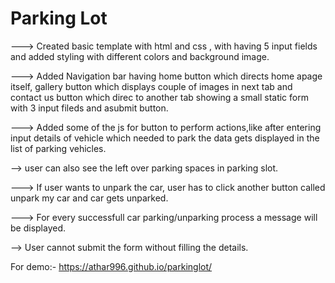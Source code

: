 # Parking Lot

---> Created  basic template with html and css , with having 5 input fields and added styling with different colors and background image.

---> Added Navigation bar having home button which directs home apage itself, gallery button which displays couple of images in next tab and contact us button which direc to another tab showing a small static form with 3 input fileds and  asubmit button.

---> Added some of the js for button to perform actions,like  after entering input details of vehicle which needed to park the data gets displayed in the list of parking vehicles.

--> user can also see the left over parking spaces in parking slot.

---> If user wants to unpark the car, user has to click another button called unpark my car and car gets unparked.

---> For every successfull car parking/unparking process a message will be displayed.

--> User cannot submit the form without filling the details.



For demo:- https://athar996.github.io/parkinglot/
 
